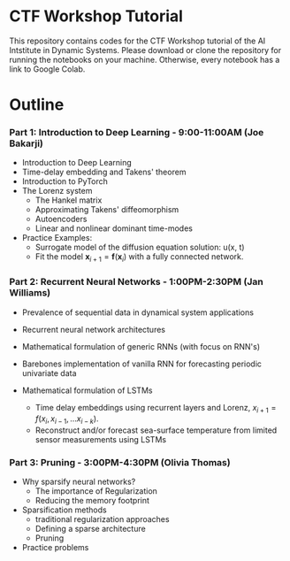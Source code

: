 # CTF Workshop Tutorial

This repository contains codes for the CTF Workshop tutorial of the AI Intstitute in Dynamic Systems. Please download or clone the repository for running the notebooks on your machine. Otherwise, every notebook has a link to Google Colab. 

# Outline

### Part 1: Introduction to Deep Learning - 9:00-11:00AM (Joe Bakarji)
- Introduction to Deep Learning
- Time-delay embedding and Takens' theorem
- Introduction to PyTorch
- The Lorenz system
    - The Hankel matrix
    - Approximating Takens' diffeomorphism
    - Autoencoders
    - Linear and nonlinear dominant time-modes
- Practice Examples:
    - Surrogate model of the diffusion equation solution: u(x, t)
    - Fit the model $\mathbf x_{i+1}=\mathbf f(\mathbf x_i)$ with a fully connected network.


### Part 2: Recurrent Neural Networks - 1:00PM-2:30PM (Jan Williams)
- Prevalence of sequential data in dynamical system applications

- Recurrent neural network architectures

- Mathematical formulation of generic RNNs (with focus on RNN's)

- Barebones implementation of vanilla RNN for forecasting periodic univariate data

- Mathematical formulation of LSTMs
    - Time delay embeddings using recurrent layers and Lorenz, $x_{i+1}= f(x_i, x_{i-1}, ... x_{i-k})$.
    - Reconstruct and/or forecast sea-surface temperature from limited sensor measurements using LSTMs


### Part 3: Pruning - 3:00PM-4:30PM (Olivia Thomas)
- Why sparsify neural networks? 
    - The importance of Regularization 
    - Reducing the memory footprint
- Sparsification methods 
    - traditional regularization approaches
    - Defining a sparse architecture
    - Pruning
- Practice problems


